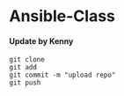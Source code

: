 # Ansible-Class
#### Update by Kenny
```
git clone
git add
git commit -m "upload repo"
git push
```
